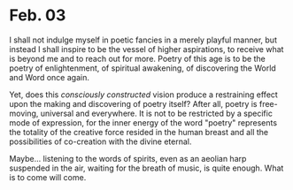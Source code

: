 # Feb. 03

I shall not indulge myself in poetic fancies in a merely playful manner, but instead I shall inspire to be the vessel of higher aspirations, to receive what is beyond me and to reach out for more. Poetry of this age is to be the poetry of enlightenment, of spiritual awakening, of discovering the World and Word once again.

Yet, does this _consciously constructed_ vision produce a restraining effect upon the making and discovering of poetry itself? After all, poetry is free-moving, universal and everywhere. It is not to be restricted by a specific mode of expression, for the inner energy of the word "poetry" represents the totality of the creative force resided in the human breast and all the possibilities of co-creation with the divine eternal.

Maybe... listening to the words of spirits, even as an aeolian harp suspended in the air, waiting for the breath of music, is quite enough. What is to come will come.

